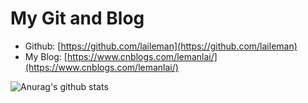 # My Git and Blog
- Github: [https://github.com/laileman](https://github.com/laileman)
- My Blog: [https://www.cnblogs.com/lemanlai/](https://www.cnblogs.com/lemanlai/)

![Anurag's github stats](https://github-readme-stats.vercel.app/api?username=laileman)

